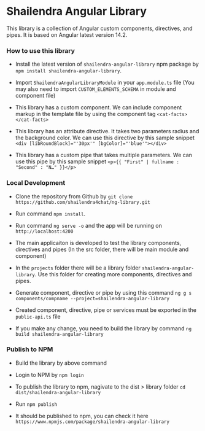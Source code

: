# Shailendra Angular Library

This library is a collection of Angular custom components, directives, and pipes. It is based on Angular latest version 14.2.

### How to use this library

- Install the latest version of `shailendra-angular-library` npm package by `npm install shailendra-angular-library`.

- Import `ShailendraAngularLibraryModule` in your `app.module.ts` file (You may also need to import `CUSTOM_ELEMENTS_SCHEMA` in module and component file)

- This library has a custom component. We can include component markup in the template file by using the component tag `<cat-facts></cat-facts>`

- This library has an attribute directive. It takes two parameters radius and the background color. We can use this directive by this sample snippet `<div [libRoundBlock]="'30px'" [bgColor]="'blue'"></div>`

- This library has a custom pipe that takes multiple parameters. We can use this pipe by this sample snippet `<p>{{ "First" | fullname : "Second" : "N…" }}</p>`

### Local Development

- Clone the repository from Github by `git clone https://github.com/shailendra4chat/ng-library.git`

- Run command `npm install`.

- Run command `ng serve -o` and the app will be running on `http://localhost:4200`

- The main applicaiton is developed to test the library components, directives and pipes (In the src folder, there will be main module and component)

- In the `projects` folder there will be a library folder `shailendra-angular-library`. Use this folder for creating more components, directives and pipes.

- Generate component, directive or pipe by using this command `ng g s components/compname --project=shailendra-angular-library`

- Created component, directive, pipe or services must be exported in the `public-api.ts` file

- If you make any change, you need to build the library by command `ng build shailendra-angular-library`

### Publish to NPM

- Build the library by above command

- Login to NPM by `npm login`

- To publish the library to npm, nagivate to the dist > library folder `cd dist/shailendra-angular-library`

- Run `npm publish`

- It should be published to npm, you can check it here `https://www.npmjs.com/package/shailendra-angular-library`